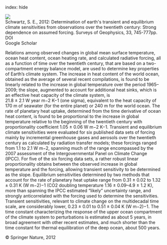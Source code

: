 index: hide

<div class="Citation">
    <div class="Citation-thumb CitationThumb-linked"  data-href="https://doi.org/10.1007/s10712-012-9180-4">
      <img src="https://static.claimspace.cloud/climate-study-static/refs/thumbs/12/Schwartz_2012-thumb.png" />
    </div>

  <div class="Citation-body">
    <div class="Citation-text">Schwartz, S. E., 2012: Determination of earth's transient and equilibrium climate sensitivities from observations over the twentieth century: Strong dependence on assumed forcing. <span class="Article-journal">Surveys of Geophysics, </span><span class="Article-volume">33, </span>745-777pp.</div>
    <div class="Citation-links">
      <div class="CitationLink" data-href="https://doi.org/10.1007/s10712-012-9180-4">
        <div class="CitationLink-icon CitationLink-Doi"></div>
        <div class="CitationLink-text">DOI</div>
      </div>
      <div class="CitationLink" data-href="https://scholar.google.com/scholar?q=10.1007/s10712-012-9180-4">
        <div class="CitationLink-icon CitationLink-Scholar"></div>
        <div class="CitationLink-text">Google Scholar</div>
      </div>
    </div>
  </div>
</div>

Relations among observed changes in global mean surface temperature, ocean heat content, ocean heating rate, and calculated radiative forcing, all as a function of time over the twentieth century, that are based on a two-compartment energy balance model, are used to determine key properties of Earth’s climate system. The increase in heat content of the world ocean, obtained as the average of several recent compilations, is found to be linearly related to the increase in global temperature over the period 1965–2009; the slope, augmented to account for additional heat sinks, which is an effective heat capacity of the climate system, is 21.8 ± 2.1 W year m−2 K−1 (one sigma), equivalent to the heat capacity of 170 m of seawater (for the entire planet) or 240 m for the world ocean. The rate of planetary heat uptake, determined from the time derivative of ocean heat content, is found to be proportional to the increase in global temperature relative to the beginning of the twentieth century with proportionality coefficient 1.05 ± 0.06 W m−2 K−1. Transient and equilibrium climate sensitivities were evaluated for six published data sets of forcing mainly by incremental greenhouse gases and aerosols over the twentieth century as calculated by radiation transfer models; these forcings ranged from 1.1 to 2.1 W m−2, spanning much of the range encompassed by the 2007 assessment of the Intergovernmental Panel on Climate Change (IPCC). For five of the six forcing data sets, a rather robust linear proportionality obtains between the observed increase in global temperature and the forcing, allowing transient sensitivity to be determined as the slope. Equilibrium sensitivities determined by two methods that account for the rate of planetary heat uptake range from 0.31 ± 0.02 to 1.32 ± 0.31 K (W m−2)−1 (CO2 doubling temperature 1.16 ± 0.09–4.9 ± 1.2 K), more than spanning the IPCC estimated “likely” uncertainty range, and strongly anticorrelated with the forcing used to determine the sensitivities. Transient sensitivities, relevant to climate change on the multidecadal time scale, are considerably lower, 0.23 ± 0.01 to 0.51 ± 0.04 K (W m−2)−1. The time constant characterizing the response of the upper ocean compartment of the climate system to perturbations is estimated as about 5 years, in broad agreement with other recent estimates, and much shorter than the time constant for thermal equilibration of the deep ocean, about 500 years.

<div class="Citation-copy">
&copy; Springer Nature, 2012
</div>